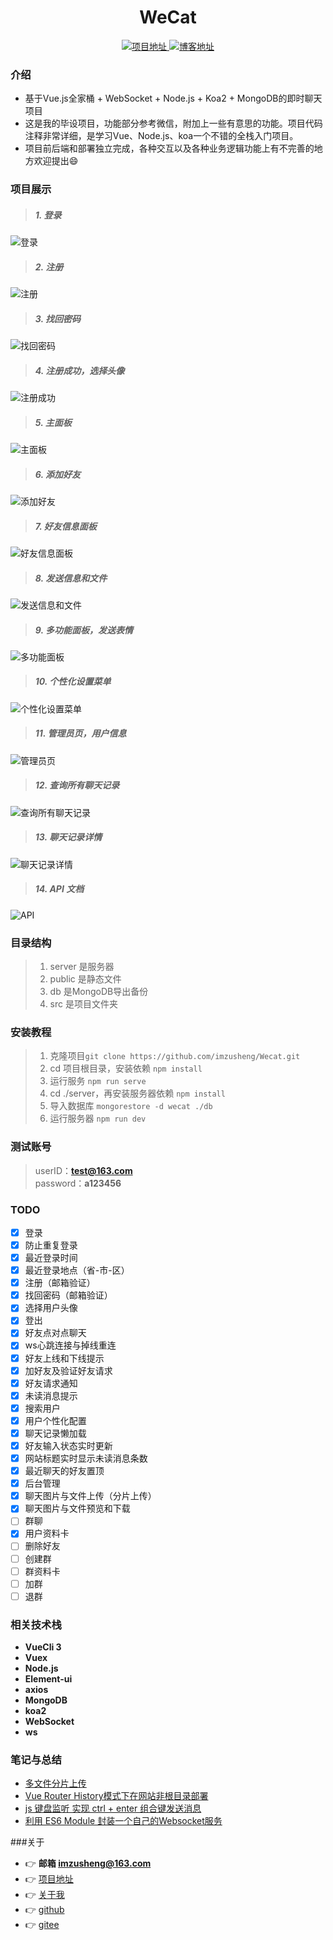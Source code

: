 <h1 align="center">WeCat</h1>

<p align="center">
    <a href="https://zusheng.club/chatV2">
        <img src="https://img.shields.io/badge/项目地址-zusheng.club/chatV2-green.svg?style=flat-square" alt="项目地址">
    </a>
    <a href="https://zusheng.club">
        <img src="https://img.shields.io/badge/博客-zusheng-blue.svg?style=flat-square" alt="博客地址">
    </a>
</p>

### 介绍

* 基于Vue.js全家桶 + WebSocket + Node.js + Koa2 + MongoDB的即时聊天项目
* 这是我的毕设项目，功能部分参考微信，附加上一些有意思的功能。项目代码注释非常详细，是学习Vue、Node.js、koa一个不错的全栈入门项目。  
* 项目前后端和部署独立完成，各种交互以及各种业务逻辑功能上有不完善的地方欢迎提出😄

### 项目展示

>#####   1. 登录

![登录](https://zusheng.club/public/login.png)

>#####   2. 注册

![注册](https://zusheng.club/public/sign.png)

>#####   3. 找回密码

![找回密码](https://zusheng.club/public/forget.png)

>#####   4. 注册成功，选择头像

![注册成功](https://zusheng.club/public/sign_success.png)

>#####   5. 主面板

![主面板](https://zusheng.club/public/index.png)

>#####   6. 添加好友

![添加好友](https://zusheng.club/public/addFri.png)

>#####   7. 好友信息面板

![好友信息面板](https://zusheng.club/public/friendInfo.png)

>#####   8. 发送信息和文件

![发送信息和文件](https://zusheng.club/public/sendFile.png)

>#####   9. 多功能面板，发送表情

![多功能面板](https://zusheng.club/public/emoji.png)

>#####   10. 个性化设置菜单

![个性化设置菜单](https://zusheng.club/public/setting.png)

>#####   11. 管理员页，用户信息

![管理员页](https://zusheng.club/public/admin_userInfo.png)

>#####   12. 查询所有聊天记录

![查询所有聊天记录](https://zusheng.club/public/admin_chat.png)

>#####   13. 聊天记录详情

![聊天记录详情](https://zusheng.club/public/admin_chat_detail.png)

>#####   14. API 文档

![API](https://zusheng.club/public/apiDoc.png)

### 目录结构

>   1. server 是服务器
>   2. public 是静态文件
>   3. db 是MongoDB导出备份
>   4. src 是项目文件夹

### 安装教程

>   1. 克隆项目```git clone https://github.com/imzusheng/Wecat.git```
>   2. cd 项目根目录，安装依赖 ```npm install```
>   3. 运行服务 ```npm run serve```
>   4. cd ./server，再安装服务器依赖 ```npm install```
>   5. 导入数据库 ```mongorestore -d wecat ./db```
>   6. 运行服务器 ```npm run dev```

### 测试账号

> userID：**test@163.com**  
> password：**a123456**

### TODO
- [x] 登录
- [x] 防止重复登录
- [x] 最近登录时间
- [x] 最近登录地点（省-市-区）
- [x] 注册（邮箱验证）
- [x] 找回密码（邮箱验证）
- [x] 选择用户头像
- [x] 登出
- [x] 好友点对点聊天
- [x] ws心跳连接与掉线重连
- [x] 好友上线和下线提示
- [x] 加好友及验证好友请求
- [x] 好友请求通知
- [x] 未读消息提示
- [x] 搜索用户
- [x] 用户个性化配置
- [x] 聊天记录懒加载
- [x] 好友输入状态实时更新
- [x] 网站标题实时显示未读消息条数
- [x] 最近聊天的好友置顶
- [x] 后台管理
- [x] 聊天图片与文件上传（分片上传）
- [x] 聊天图片与文件预览和下载
- [ ] 群聊
- [x] 用户资料卡
- [ ] 删除好友
- [ ] 创建群
- [ ] 群资料卡
- [ ] 加群
- [ ] 退群

### 相关技术栈

* **VueCli 3**
* **Vuex**
* **Node.js**
* **Element-ui**
* **axios**
* **MongoDB**
* **koa2**
* **WebSocket**
* **ws**

### 笔记与总结

* [多文件分片上传](https://zusheng.club/index.php/2021/06/02/%e5%a4%a7%e6%96%87%e4%bb%b6%e5%88%86%e7%89%87%e4%b8%8a%e4%bc%a0/)
* [Vue Router History模式下在网站非根目录部署](https://zusheng.club/index.php/2021/04/17/vue-router-history%e6%a8%a1%e5%bc%8f%e4%b8%8b%e5%9c%a8%e7%bd%91%e7%ab%99%e9%9d%9e%e6%a0%b9%e7%9b%ae%e5%bd%95%e9%83%a8%e7%bd%b2/)
* [js 键盘监听 实现 ctrl + enter 组合键发送消息](https://zusheng.club/index.php/2020/06/15/js-%e9%94%ae%e7%9b%98%e7%9b%91%e5%90%ac-%e5%ae%9e%e7%8e%b0-ctrl-enter-%e7%bb%84%e5%90%88%e9%94%ae%e5%8f%91%e9%80%81%e6%b6%88%e6%81%af/)
* [利用 ES6 Module 封装一个自己的Websocket服务](https://zusheng.club/index.php/2021/06/02/%e5%a4%a7%e6%96%87%e4%bb%b6%e5%88%86%e7%89%87%e4%b8%8a%e4%bc%a0/)

###关于

* 👉 **邮箱 imzusheng@163.com**
* 👉 [项目地址](https://zusheng.club/chatV2)  
* 👉 [关于我](https://zusheng.club)
* 👉 [github](https://github.com/imzusheng/Wecat)  
* 👉 [gitee](https://gitee.com/imzusheng/Wecat)




[comment]: <> (feat: 添加新特性)

[comment]: <> (fix: 修复bug)

[comment]: <> (docs: 仅仅修改了文档)

[comment]: <> (style: 仅仅修改了空格、格式缩进、都好等等，不改变代码逻辑)

[comment]: <> (refactor: 代码重构，没有加新功能或者修复bug)

[comment]: <> (perf: 增加代码进行性能测试)

[comment]: <> (test: 增加测试用例)

[comment]: <> (chore: 改变构建流程、或者增加依赖库、工具等)
